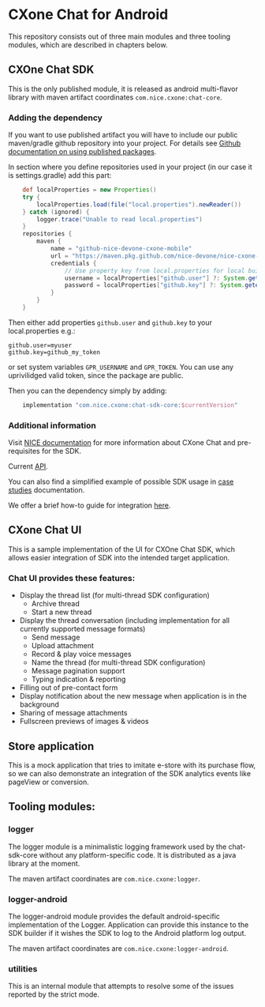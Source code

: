 # CXone Chat for Android

This repository consists out of three main modules and three tooling modules,
which are described in chapters below.

## CXOne Chat SDK

This is the only published module, it is released as android multi-flavor library with maven artifact coordinates
`com.nice.cxone:chat-core`.

### Adding the dependency

If you want to use published artifact you will have to include our public maven/gradle github repository into your project.
For details
see [Github documentation on using published packages](https://docs.github.com/en/packages/working-with-a-github-packages-registry/working-with-the-gradle-registry#using-a-published-package).

In section where you define repositories used in your project (in our case it is settings.gradle) add this part:

```groovy
    def localProperties = new Properties()
    try {
        localProperties.load(file("local.properties").newReader())
    } catch (ignored) {
        logger.trace("Unable to read local.properties")
    }
    repositories {
        maven {
            name = "github-nice-devone-cxone-mobile"
            url = "https://maven.pkg.github.com/nice-devone/nice-cxone-mobile-sdk-android"
            credentials {
                // Use property key from local.properties for local builds or environment variable for CI builds
                username = localProperties["github.user"] ?: System.getenv("GPR_USERNAME")
                password = localProperties["github.key"] ?: System.getenv("GPR_TOKEN")
            }
        }
    }
```

Then either add properties `github.user` and `github.key` to your local.properties
e.g.:

```
github.user=myuser
github.key=github_my_token
```

or set system variables `GPR_USERNAME` and `GPR_TOKEN`.
You can use any uprivilidged valid token, since the package are public.

Then you can the dependency simply by adding:

```groovy
    implementation "com.nice.cxone:chat-sdk-core:$currentVersion"
```

### Additional information

Visit [NICE documentation][NICE-docs] for more information about CXone Chat and pre-requisites for the SDK.

Current [API][API].

You can also find a simplified example of possible SDK usage in [case studies](docs/case-studies.md)
documentation.

We offer a brief how-to guide for integration [here][implementation].

[NICE-docs]: https://help.nice-incontact.com/content/acd/digital/mobilesdk/cxonemobilesdk.htm
[API]: https://nice-devone.github.io/nice-cxone-mobile-sdk-android/
[API-1.3]: https://help.nice-incontact.com/mobilesdk/Android1.3/dist/index.html
[implementation]: docs/implementation.md

## CXone Chat UI

This is a sample implementation of the UI for CXOne Chat SDK, which allows easier integration of SDK into
the intended target application.

### Chat UI provides these features:

* Display the thread list (for multi-thread SDK configuration)
  * Archive thread
  * Start a new thread
* Display the thread conversation (including implementation for all currently supported message formats)
  * Send message
  * Upload attachment
  * Record & play voice messages
  * Name the thread (for multi-thread SDK configuration)
  * Message pagination support
  * Typing indication & reporting
* Filling out of pre-contact form
* Display notification about the new message when application is in the background
* Sharing of message attachments
* Fullscreen previews of images & videos

## Store application

This is a mock application that tries to imitate e-store with its purchase flow, so we can
also demonstrate an integration of the SDK analytics events like pageView or conversion.

## Tooling modules:

### logger

The logger module is a minimalistic logging framework used by the chat-sdk-core without any platform-specific code.
It is distributed as a java library at the moment.

The maven artifact coordinates are `com.nice.cxone:logger`.

### logger-android

The logger-android module provides the default android-specific implementation of the Logger.
Application can provide this instance to the SDK builder if it wishes the SDK to log to the Android
platform log output.

The maven artifact coordinates are `com.nice.cxone:logger-android`.

### utilities

This is an internal module that attempts to resolve some of the issues reported by the strict mode. 
